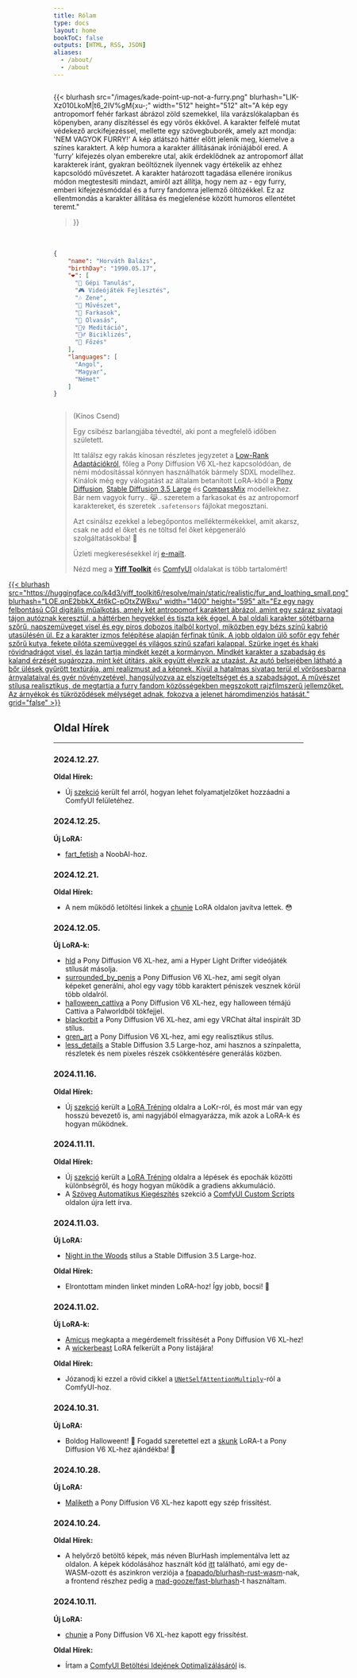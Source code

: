 ```yaml
---
title: Rólam
type: docs
layout: home
bookToC: false
outputs: [HTML, RSS, JSON]
aliases:
  - /about/
  - /about
---
```


<!-- markdownlint-disable MD009 MD025 MD033 -->

<div style="display: flex; flex-wrap: wrap; justify-content: space-between; gap: 20px;">
  <div style="flex: 1 1 300px; min-width: 0;">

{{< blurhash
    src="/images/kade-point-up-not-a-furry.png"
    blurhash="LIK-Xz010LkoM|t6_2IV%gM{xu-;"
    width="512"
    height="512"
    alt="A kép egy antropomorf fehér farkast ábrázol zöld szemekkel, lila varázslókalapban és köpenyben, arany díszítéssel és egy vörös ékkővel. A karakter felfelé mutat védekező arckifejezéssel, mellette egy szövegbuborék, amely azt mondja: 'NEM VAGYOK FURRY!' A kép átlátszó háttér előtt jelenik meg, kiemelve a színes karaktert. A kép humora a karakter állításának iróniájából ered. A 'furry' kifejezés olyan emberekre utal, akik érdeklődnek az antropomorf állat karakterek iránt, gyakran beöltöznek ilyennek vagy értékelik az ehhez kapcsolódó művészetet. A karakter határozott tagadása ellenére ironikus módon megtestesíti mindazt, amiről azt állítja, hogy nem az - egy furry, emberi kifejezésmóddal és a furry fandomra jellemző öltözékkel. Ez az ellentmondás a karakter állítása és megjelenése között humoros ellentétet teremt."
>}}

  </div>
  <div style="flex: 1 1 300px; min-width: 0;">

```json
{
    "name": "Horváth Balázs",
    "birthDay": "1990.05.17",
    "❤️": [
      "🧠 Gépi Tanulás",
      "🎮 Videójáték Fejlesztés",
      "🎶 Zene",
      "🎨 Művészet",
      "🐺 Farkasok",
      "📖 Olvasás",
      "🧘‍♀️ Meditáció",
      "🚴‍♂️ Biciklizés",
      "🧁 Főzés"
    ],
    "languages": [
      "Angol",
      "Magyar",
      "Német"
    ]
}
```

  </div>
</div>

> (Kínos Csend)
>
> Egy csibész barlangjába tévedtél, aki pont a megfelelő időben született.
>
> Itt találsz egy rakás kínosan részletes jegyzetet a [Low-Rank Adaptációkról](/docs/yiff_toolkit/lora_training/), főleg a Pony Diffusion V6 XL-hez kapcsolódóan, de némi módosítással könnyen használhatók bármely SDXL modellhez. Kínálok még egy válogatást az általam betanított LoRA-kból a [Pony Diffusion](/docs/yiff_toolkit/loras/ponyxlv6/), [Stable Diffusion 3.5 Large](/docs/yiff_toolkit/loras/3.5-large/) és [CompassMix](/docs/yiff_toolkit/loras/compassmix) modellekhez. Bár nem vagyok furry.. 😹.. szeretem a farkasokat és az antropomorf karaktereket, és szeretek `.safetensors` fájlokat megosztani.
> 
> Azt csinálsz ezekkel a lebegőpontos melléktermékekkel, amit akarsz, csak ne add el őket és ne töltsd fel őket képgeneráló szolgáltatásokba! 🐺
> 
> Üzleti megkeresésekkel írj [e-mailt](mailto:acsipont@gmail.com).
> 
> Nézd meg a **[Yiff Toolkit](/docs/yiff_toolkit)** és [ComfyUI](/docs/comfyui) oldalakat is több tartalomért!

<div style="display: flex; justify-content: center;">
  <a href="/docs/yiff_toolkit">
    {{< blurhash
      src="https://huggingface.co/k4d3/yiff_toolkit6/resolve/main/static/realistic/fur_and_loathing_small.png"
      blurhash="LOE.qnE2bbkX_4t6kC-pOtxZWBxu"
      width="1400"
      height="595"
      alt="Ez egy nagy felbontású CGI digitális műalkotás, amely két antropomorf karaktert ábrázol, amint egy száraz sivatagi tájon autóznak keresztül, a háttérben hegyekkel és tiszta kék éggel. A bal oldali karakter sötétbarna szőrű, napszemüveget visel és egy piros dobozos italból kortyol, miközben egy bézs színű kabrió utasülésén ül. Ez a karakter izmos felépítése alapján férfinak tűnik. A jobb oldalon ülő sofőr egy fehér szőrű kutya, fekete pilóta szemüveggel és világos színű szafari kalappal. Szürke inget és khaki rövidnadrágot visel, és lazán tartja mindkét kezét a kormányon. Mindkét karakter a szabadság és kaland érzését sugározza, mint két útitárs, akik együtt élvezik az utazást. Az autó belsejében látható a bőr ülések gyűrött textúrája, ami realizmust ad a képnek. Kívül a hatalmas sivatag terül el vörösesbarna árnyalataival és gyér növényzetével, hangsúlyozva az elszigeteltséget és a szabadságot. A művészet stílusa realisztikus, de megtartja a furry fandom közösségekben megszokott rajzfilmszerű jellemzőket. Az árnyékok és tükröződések mélységet adnak, fokozva a jelenet háromdimenziós hatását."
      grid="false"
    >}}
  </a>
</div>

<div id="quote-container"></div>

<script src="/js/quotes.hu.js"></script>

## Oldal Hírek

---

### 2024.12.27.

**Oldal Hírek:**

- Új [szekció](/docs/yiff_toolkit/comfyui/ComfyUI_frontend-ProgressBars) került fel arról, hogyan lehet folyamatjelzőket hozzáadni a ComfyUI felületéhez.

### 2024.12.25.

**Új LoRA:**

- [fart_fetish](/docs/yiff_toolkit/loras/noobai/concepts/fart_fetish) a NoobAI-hoz.

### 2024.12.21.

**Oldal Hírek:**

- A nem működő letöltési linkek a [chunie](/docs/yiff_toolkit/loras/ponyxlv6/styles/chunie) LoRA oldalon javítva lettek. 😳

### 2024.12.05.

**Új LoRA-k:**

- [hld](/docs/yiff_toolkit/loras/ponyxlv6/styles/hld) a Pony Diffusion V6 XL-hez, ami a Hyper Light Drifter videójáték stílusát másolja.
- [surrounded_by_penis](/docs/yiff_toolkit/loras/ponyxlv6/concepts/surrounded_by_penis) a Pony Diffusion V6 XL-hez, ami segít olyan képeket generálni, ahol egy vagy több karaktert péniszek vesznek körül több oldalról.
- [halloween_cattiva](/docs/yiff_toolkit/loras/ponyxlv6/characters/halloween_cattiva) a Pony Diffusion V6 XL-hez, egy halloween témájú Cattiva a Palworldből tökfejjel.
- [blackorbit](/docs/yiff_toolkit/loras/ponyxlv6/styles/blackorbit) a Pony Diffusion V6 XL-hez, ami egy VRChat által inspirált 3D stílus.
- [gren_art](/docs/yiff_toolkit/loras/ponyxlv6/styles/gren_art) a Pony Diffusion V6 XL-hez, ami egy realisztikus stílus.
- [less_details](/docs/yiff_toolkit/loras/3.5-large/styles/less_details) a Stable Diffusion 3.5 Large-hoz, ami hasznos a színpaletta, részletek és nem pixeles részek csökkentésére generálás közben.

### 2024.11.16.

**Oldal Hírek:**

- Új [szekció](/docs/yiff_toolkit/lora_training/#lokr) került a [LoRA Tréning](/docs/yiff_toolkit/lora_training/) oldalra a LoKr-ról, és most már van egy hosszú bevezető is, ami nagyjából elmagyarázza, mik azok a LoRA-k és hogyan működnek.

### 2024.11.11.

**Oldal Hírek:**

- Új [szekció](/docs/yiff_toolkit/lora_training/#steps-vs-epochs) került a [LoRA Tréning](/docs/yiff_toolkit/lora_training/) oldalra a lépések és epochák közötti különbségről, és hogy hogyan működik a gradiens akkumuláció.
- A [Szöveg Automatikus Kiegészítés](/docs/yiff_toolkit/comfyui/custom_nodes/ComfyUI-Custom-Scripts/#text-autocomplete) szekció a [ComfyUI Custom Scripts](/docs/yiff_toolkit/comfyui/custom_nodes/ComfyUI-Custom-Scripts/) oldalon újra lett írva.

### 2024.11.03.

**Új LoRA:**

- [Night in the Woods](/docs/yiff_toolkit/loras/3.5-large/styles/nitw) stílus a Stable Diffusion 3.5 Large-hoz.

**Oldal Hírek:**

- Elrontottam minden linket minden LoRA-hoz! Így jobb, bocsi! 🐺

### 2024.11.02.

**Új LoRA-k:**

- [Amicus](/docs/yiff_toolkit/loras/ponyxlv6/characters/amicus) megkapta a megérdemelt frissítését a Pony Diffusion V6 XL-hez!
- A [wickerbeast](/docs/yiff_toolkit/loras/ponyxlv6/characters/wickerbeast) LoRA felkerült a Pony listájára!

**Oldal Hírek:**

- Józanodj ki ezzel a rövid cikkel a [`UNetSelfAttentionMultiply`](/docs/yiff_toolkit/comfyui/UNetSelfAttentionMultiply)-ról a ComfyUI-hoz.

### 2024.10.31.

**Új LoRA:**

- Boldog Halloweent! 🎃 Fogadd szeretettel ezt a [skunk](/docs/yiff_toolkit/loras/ponyxlv6/characters/skunk) LoRA-t a Pony Diffusion V6 XL-hez ajándékba! 🦨

### 2024.10.28.

**Új LoRA:**

- [Maliketh](/docs/yiff_toolkit/loras/ponyxlv6/characters/maliketh) a Pony Diffusion V6 XL-hez kapott egy szép frissítést.

### 2024.10.24.

**Oldal Hírek:**

- A helyőrző betöltő képek, más néven BlurHash implementálva lett az oldalon. A képek kódolásához használt kód [itt](https://github.com/ka-de/blurhash) található, ami egy de-WASM-ozott és aszinkron verziója a [fpapado/blurhash-rust-wasm](https://github.com/fpapado/blurhash-rust-wasm)-nak, a frontend részhez pedig a [mad-gooze/fast-blurhash](https://github.com/mad-gooze/fast-blurhash)-t használtam.

### 2024.10.11.

**Új LoRA:**

- [chunie](/docs/yiff_toolkit/loras/ponyxlv6/styles/by_chunie) a Pony Diffusion V6 XL-hez kapott egy frissítést.

**Oldal Hírek:**

- Írtam a [ComfyUI Betöltési Idejének Optimalizálásáról](/docs/yiff_toolkit/comfyui/Optimizing-ComfyUI-Load-Times) is. 